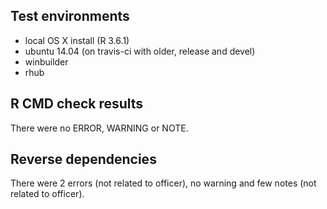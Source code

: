 ## Test environments

- local OS X install (R 3.6.1)
- ubuntu 14.04 (on travis-ci with older, release and devel) 
- winbuilder
- rhub

## R CMD check results

There were no ERROR, WARNING or NOTE.

## Reverse dependencies

There were 2 errors (not related to officer), no warning and few notes (not related to officer).

